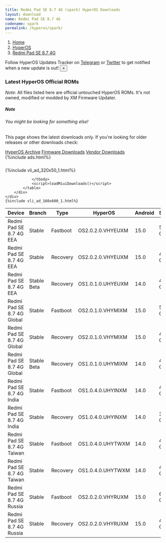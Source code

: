 ```yaml
---
title: Redmi Pad SE 8.7 4G (spark) HyperOS Downloads
layout: download
name: Redmi Pad SE 8.7 4G
codename: spark
permalink: /hyperos/spark/
---
```

<nav aria-label="breadcrumb">
    <ol class="breadcrumb">
        <li class="breadcrumb-item"><a href="/">Home</a></li>
        <li class="breadcrumb-item"><a href="/hyperos/">HyperOS</a></li>
        <li class="breadcrumb-item active" aria-current="page"><a href="/hyperos/spark/">Redmi Pad SE 8.7 4G</a></li>
    </ol>
</nav>
<div class="alert alert-primary alert-dismissible fade show" role="alert">
    Follow HyperOS Updates Tracker on <a href="https://t.me/MIUIUpdatesTracker" class="alert-link">Telegram</a>
     or <a href="https://twitter.com/MiFwUpdater" class="alert-link">Twitter</a> to get notified when a new update is out!
    <button type="button" class="close" data-dismiss="alert" aria-label="Close">
        <span aria-hidden="true">&times;</span>
    </button>
</div>

### Latest HyperOS Official ROMs
*Note*: All files listed here are official untouched HyperOS ROMs. It's not owned, modified or modded by XM Firmware Updater.
<div class="card">
  <div class="card-body">
    <h5 class="card-title">Note</h5>
    <h6 class="card-subtitle mb-2 text-muted">You might be looking for something else!</h6>
    <p class="card-text">This page shows the latest downloads only.
     If you're looking for older releases or other downloads check:</p>
    <a href="/archive/hyperos/spark/" class="card-link">HyperOS Archive</a>
    <a href="/firmware/spark/" class="card-link">Firmware Downloads</a>
    <a href="/vendor/spark/" class="card-link">Vendor Downloads</a>
  </div>
</div>
{%include ads.html%}
<div class="row justify-content-center">
    <div class="col-10">
        <div class="table-responsive-md" style="margin-top: 25px;">
            {%include vli_ad_320x50_1.html%}
            <table id="miui" class="display dt-responsive nowrap compact table table-striped table-hover table-sm">
                <thead class="thead-dark">
                    <tr>
                        <th data-ref="device">Device</th>
                        <th data-ref="branch">Branch</th>
                        <th data-ref="type">Type</th>
                        <th data-ref="miui">HyperOS</th>
                        <th data-ref="android">Android</th>
                        <th data-ref="size">Size</th>
                        <th data-ref="size">Date</th>
                        <th data-ref="link">Link</th>
                    </tr>
                </thead>
                <tbody>
                <tr><td>Redmi Pad SE 8.7 4G EEA</td><td>Stable</td><td>Fastboot</td><td>OS2.0.2.0.VHYEUXM</td><td>15.0</td><td>5.3 GB</td><td>2025-02-19</td><td><a href="/hyperos/spark/stable/OS2.0.2.0.VHYEUXM/">Download</a></td></tr>
<tr><td>Redmi Pad SE 8.7 4G EEA</td><td>Stable</td><td>Recovery</td><td>OS2.0.2.0.VHYEUXM</td><td>15.0</td><td>4.3 GB</td><td>2025-02-26</td><td><a href="/hyperos/spark/stable/OS2.0.2.0.VHYEUXM/">Download</a></td></tr>
<tr><td>Redmi Pad SE 8.7 4G EEA</td><td>Stable Beta</td><td>Recovery</td><td>OS1.0.1.0.UHYEUXM</td><td>14.0</td><td>4.1 GB</td><td>2024-08-27</td><td><a href="/hyperos/spark/stable beta/OS1.0.1.0.UHYEUXM/">Download</a></td></tr>
<tr><td>Redmi Pad SE 8.7 4G Global</td><td>Stable</td><td>Fastboot</td><td>OS2.0.1.0.VHYMIXM</td><td>15.0</td><td>5.5 GB</td><td>2025-01-08</td><td><a href="/hyperos/spark/stable/OS2.0.1.0.VHYMIXM/">Download</a></td></tr>
<tr><td>Redmi Pad SE 8.7 4G Global</td><td>Stable</td><td>Recovery</td><td>OS2.0.1.0.VHYMIXM</td><td>15.0</td><td>4.3 GB</td><td>2025-01-17</td><td><a href="/hyperos/spark/stable/OS2.0.1.0.VHYMIXM/">Download</a></td></tr>
<tr><td>Redmi Pad SE 8.7 4G Global</td><td>Stable Beta</td><td>Recovery</td><td>OS1.0.1.0.UHYMIXM</td><td>14.0</td><td>4.1 GB</td><td>2024-08-27</td><td><a href="/hyperos/spark/stable beta/OS1.0.1.0.UHYMIXM/">Download</a></td></tr>
<tr><td>Redmi Pad SE 8.7 4G India</td><td>Stable</td><td>Fastboot</td><td>OS1.0.4.0.UHYINXM</td><td>14.0</td><td>4.5 GB</td><td>2024-12-03</td><td><a href="/hyperos/spark/stable/OS1.0.4.0.UHYINXM/">Download</a></td></tr>
<tr><td>Redmi Pad SE 8.7 4G India</td><td>Stable</td><td>Recovery</td><td>OS1.0.4.0.UHYINXM</td><td>14.0</td><td>3.9 GB</td><td>2024-12-18</td><td><a href="/hyperos/spark/stable/OS1.0.4.0.UHYINXM/">Download</a></td></tr>
<tr><td>Redmi Pad SE 8.7 4G Taiwan</td><td>Stable</td><td>Fastboot</td><td>OS1.0.4.0.UHYTWXM</td><td>14.0</td><td>4.9 GB</td><td>2024-11-27</td><td><a href="/hyperos/spark/stable/OS1.0.4.0.UHYTWXM/">Download</a></td></tr>
<tr><td>Redmi Pad SE 8.7 4G Taiwan</td><td>Stable</td><td>Recovery</td><td>OS1.0.4.0.UHYTWXM</td><td>14.0</td><td>4.0 GB</td><td>2024-12-12</td><td><a href="/hyperos/spark/stable/OS1.0.4.0.UHYTWXM/">Download</a></td></tr>
<tr><td>Redmi Pad SE 8.7 4G Russia</td><td>Stable</td><td>Fastboot</td><td>OS2.0.2.0.VHYRUXM</td><td>15.0</td><td>6.0 GB</td><td>2025-03-11</td><td><a href="/hyperos/spark/stable/OS2.0.2.0.VHYRUXM/">Download</a></td></tr>
<tr><td>Redmi Pad SE 8.7 4G Russia</td><td>Stable</td><td>Recovery</td><td>OS2.0.2.0.VHYRUXM</td><td>15.0</td><td>4.2 GB</td><td>2025-03-15</td><td><a href="/hyperos/spark/stable/OS2.0.2.0.VHYRUXM/">Download</a></td></tr>

                </tbody>
                <script>loadMiuiDownloads()</script>
            </table>
        </div>
    </div>
    {%include vli_ad_160x600_1.html%}
</div>
